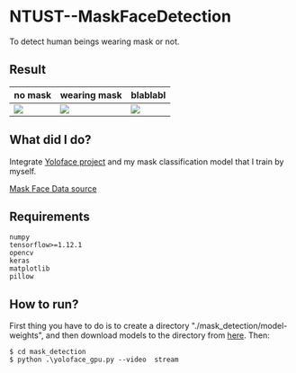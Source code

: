 # NTUST--MaskFaceDetection
To detect human beings wearing mask or not. 

## Result
| no mask | wearing mask | blablabl|
| -------- | -------- | --- |
|  ![](https://i.imgur.com/MwvkHV5.jpg) | ![](https://i.imgur.com/qRPOp6o.jpg)| ![](https://i.imgur.com/tRR7TnD.jpg)|

## What did I do?
Integrate [Yoloface project](https://github.com/sthanhng/yoloface) and my mask classification model that I train by myself.

[Mask Face Data source](https://www.kaggle.com/andrewmvd/face-mask-detection)

## Requirements
```
numpy
tensorflow>=1.12.1
opencv
keras
matplotlib
pillow
```

## How to run?
First thing you have to do is to create a directory "./mask_detection/model-weights", and then download models to the directory from [here](https://drive.google.com/file/d/1mRS5c5K-qGSzGc_Ex-3F-oH1GJLyv_CJ/view?usp=sharing).
Then:
```
$ cd mask_detection
$ python .\yoloface_gpu.py --video  stream
```
